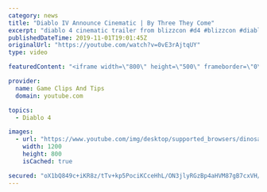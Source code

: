 ```yaml
---
category: news
title: "Diablo IV Announce Cinematic | By Three They Come"
excerpt: "diablo 4 cinematic trailer from blizzcon #d4 #blizzcon #diablo."
publishedDateTime: 2019-11-01T19:01:45Z
originalUrl: "https://youtube.com/watch?v=0vE3rAjtqUY"
type: video

featuredContent: "<iframe width=\"800\" height=\"500\" frameborder=\"0\" src=\"https://www.youtube.com/embed/0vE3rAjtqUY\" allow=\"accelerometer; autoplay; encrypted-media; gyroscope; picture-in-picture\" allowfullscreen></iframe>"

provider:
  name: Game Clips And Tips
  domain: youtube.com

topics:
  - Diablo 4

images:
  - url: "https://www.youtube.com/img/desktop/supported_browsers/dinosaur.png"
    width: 1200
    height: 800
    isCached: true

secured: "oX1bQ849c+iKR8z/tTv+kp5PociKCceHhL/ON3jlyRGzBp4aHVM87gB7cxVH/MkC2yPnv+o/pwBGzOIibgoyBdS2M2XJib/252YS9iWqy5pdYDdabav0Y8HMkTZCD0uaWvAjfxnuXxXo9jWKtACeY84oCpj7x5+QkBBTrRCeJXXVa/0B4hRu2GKMASMwTLQV76b9nu4FcwQc6p70kAGvWr/6RUVpC1Isr6Y0qZA0vcOWHNfJwS4Um1NP5F9fzw8Ljjct0J7EUNQ3phNGuRpzj01x5DSzSyeAbgqd3lMlrPk3yfNS0wrAvNL/7Wpbo8Qr+Ookzw+80ubEvI8N7lKc+P1o/wRhXqw0vPad0prZOpKhtGkCN2ZA3pMTLsaFpKOKgzAceD4MeVTqhtIFn4X5ZA==;YVB/AEVm9OGtRkAtzvFXXg=="
---
```



